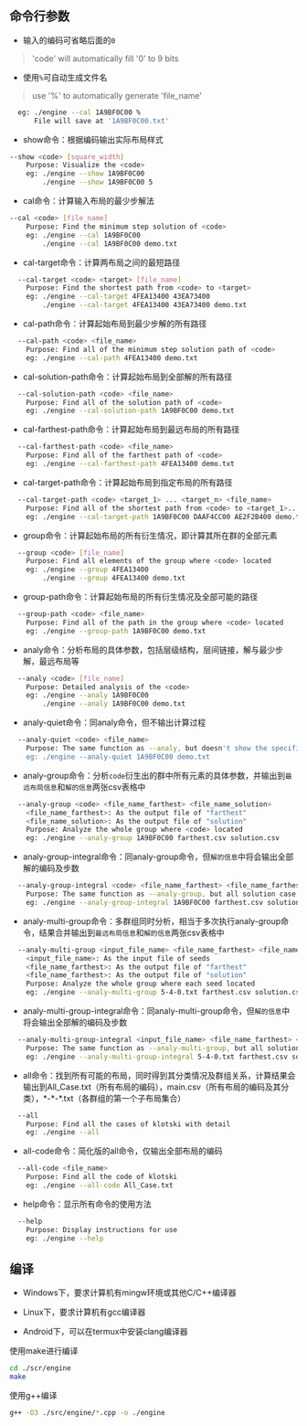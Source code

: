 ## 命令行参数

+ 输入的编码可省略后面的`0`
> 'code' will automatically fill '0' to 9 bits

+ 使用`%`可自动生成文件名
> use '%' to automatically generate 'file_name'
```bash
  eg: ./engine --cal 1A9BF0C00 %
      File will save at '1A9BF0C00.txt'
```

+ show命令：根据编码输出实际布局样式
```bash
--show <code> [square_width]
    Purpose: Visualize the <code>
    eg: ./engine --show 1A9BF0C00
        ./engine --show 1A9BF0C00 5
```

+ cal命令：计算输入布局的最少步解法
```bash
--cal <code> [file_name]
    Purpose: Find the minimum step solution of <code>
    eg: ./engine --cal 1A9BF0C00
        ./engine --cal 1A9BF0C00 demo.txt
```

+ cal-target命令：计算两布局之间的最短路径
```bash
  --cal-target <code> <target> [file_name]
    Purpose: Find the shortest path from <code> to <target>
    eg: ./engine --cal-target 4FEA13400 43EA73400
        ./engine --cal-target 4FEA13400 43EA73400 demo.txt
```

+ cal-path命令：计算起始布局到最少步解的所有路径
```bash
  --cal-path <code> <file_name>
    Purpose: Find all of the minimum step solution path of <code>
    eg: ./engine --cal-path 4FEA13400 demo.txt
```

+ cal-solution-path命令：计算起始布局到全部解的所有路径
```bash
  --cal-solution-path <code> <file_name>
    Purpose: Find all of the solution path of <code>
    eg: ./engine --cal-solution-path 1A9BF0C00 demo.txt
```

+ cal-farthest-path命令：计算起始布局到最远布局的所有路径
```bash
  --cal-farthest-path <code> <file_name>
    Purpose: Find all of the farthest path of <code>
    eg: ./engine --cal-farthest-path 4FEA13400 demo.txt
```

+ cal-target-path命令：计算起始布局到指定布局的所有路径
```bash
  --cal-target-path <code> <target_1> ... <target_n> <file_name>
    Purpose: Find all of the shortest path from <code> to <target_1>...<target_n>
    eg: ./engine --cal-target-path 1A9BF0C00 DAAF4CC00 AE2F2B400 demo.txt
```

+ group命令：计算起始布局的所有衍生情况，即计算其所在群的全部元素
```bash
  --group <code> [file_name]
    Purpose: Find all elements of the group where <code> located
    eg: ./engine --group 4FEA13400
        ./engine --group 4FEA13400 demo.txt
```

+ group-path命令：计算起始布局的所有衍生情况及全部可能的路径
```bash
  --group-path <code> <file_name>
    Purpose: Find all of the path in the group where <code> located
    eg: ./engine --group-path 1A9BF0C00 demo.txt
```

+ analy命令：分析布局的具体参数，包括层级结构，层间链接，解与最少步解，最远布局等
```bash
  --analy <code> [file_name]
    Purpose: Detailed analysis of the <code>
    eg: ./engine --analy 1A9BF0C00
        ./engine --analy 1A9BF0C00 demo.txt
```

+ analy-quiet命令：同analy命令，但不输出计算过程
```bash
  --analy-quiet <code> <file_name>
    Purpose: The same function as --analy, but doesn't show the specific process
    eg: ./engine --analy-quiet 1A9BF0C00 demo.txt
```

+ analy-group命令：分析`code`衍生出的群中所有元素的具体参数，并输出到`最远布局信息`和`解的信息`两张csv表格中
```bash
  --analy-group <code> <file_name_farthest> <file_name_solution>
    <file_name_farthest>: As the output file of "farthest"
    <file_name_solution>: As the output file of "solution"
    Purpose: Analyze the whole group where <code> located
    eg: ./engine --analy-group 1A9BF0C00 farthest.csv solution.csv
```

+ analy-group-integral命令：同analy-group命令，但`解的信息`中将会输出全部解的编码及步数
```bash
  --analy-group-integral <code> <file_name_farthest> <file_name_farthest>
    Purpose: The same function as --analy-group, but all solution case will be output
    eg: ./engine --analy-group-integral 1A9BF0C00 farthest.csv solution.csv
```

+ analy-multi-group命令：多群组同时分析，相当于多次执行analy-group命令，结果合并输出到`最远布局信息`和`解的信息`两张csv表格中
```bash
  --analy-multi-group <input_file_name> <file_name_farthest> <file_name_farthest>
    <input_file_name>: As the input file of seeds
    <file_name_farthest>: As the output file of "farthest"
    <file_name_farthest>: As the output file of "solution"
    Purpose: Analyze the whole group where each seed located
    eg: ./engine --analy-multi-group 5-4-0.txt farthest.csv solution.csv
```

+ analy-multi-group-integral命令：同analy-multi-group命令，但`解的信息`中将会输出全部解的编码及步数
```bash
  --analy-multi-group-integral <input_file_name> <file_name_farthest> <file_name_farthest>
    Purpose: The same function as --analy-multi-group, but all solution case will be output
    eg: ./engine --analy-multi-group-integral 5-4-0.txt farthest.csv solution.csv
```

+ all命令：找到所有可能的布局，同时得到其分类情况及群组关系，计算结果会输出到All_Case.txt（所有布局的编码），main.csv（所有布局的编码及其分类），\*-\*-\*.txt（各群组的第一个子布局集合）
```bash
  --all
    Purpose: Find all the cases of klotski with detail
    eg: ./engine --all
```

+ all-code命令：简化版的all命令，仅输出全部布局的编码
```bash
  --all-code <file_name>
    Purpose: Find all the code of klotski
    eg: ./engine --all-code All_Case.txt
```

+ help命令：显示所有命令的使用方法
```bash
  --help
    Purpose: Display instructions for use
    eg: ./engine --help
```

## 编译

+ Windows下，要求计算机有mingw环境或其他C/C++编译器

+ Linux下，要求计算机有gcc编译器

+ Android下，可以在termux中安装clang编译器

使用make进行编译
```bash
cd ./scr/engine
make
```

使用g++编译
```bash
g++ -O3 ./src/engine/*.cpp -o ./engine 
```